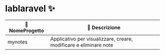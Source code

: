 # lablaravel ✨

| 📂 NomeProgetto | 📝 Descrizione                |
|-----------------|------------------------------|
| mynotes       | Applicativo per visualizzare, creare, modificare e eliminare note   |

